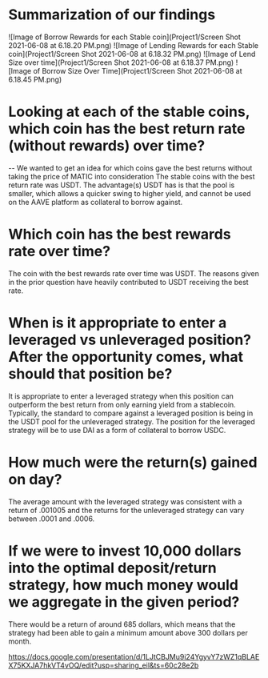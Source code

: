 # Summarization of our findings

![Image of Borrow Rewards for each Stable coin](Project1/Screen Shot 2021-06-08 at 6.18.20 PM.png)
![Image of Lending Rewards for each Stable coin](Project1/Screen Shot 2021-06-08 at 6.18.32 PM.png)
![Image of Lend Size over time](Project1/Screen Shot 2021-06-08 at 6.18.37 PM.png)
![Image of Borrow Size Over Time](Project1/Screen Shot 2021-06-08 at 6.18.45 PM.png)

# Looking at each of the stable coins, which coin has the best return rate (without rewards) over time?
-- We wanted to get an idea for which coins gave the best returns without taking the price of MATIC into consideration
The stable coins with the best return rate was USDT. The advantage(s) USDT has is that the pool is smaller, which allows a quicker swing to higher 
yield, and cannot be used on the AAVE platform as collateral to borrow against.

# Which coin has the best rewards rate over time?
The coin with the best rewards rate over time was USDT. The reasons given in the prior question have heavily contributed to USDT receiving the
best rate.

# When is it appropriate to enter a leveraged vs unleveraged position? After the opportunity comes, what should that position be?
It is appropriate to enter a leveraged strategy when this position can outperform the best return from only earning yield from a stablecoin. Typically,
the standard to compare against a leveraged position is being in the USDT pool for the unleveraged strategy. The position for the leveraged strategy will be
to use DAI as a form of collateral to borrow USDC.

# How much were the return(s) gained on day? 
The average amount with the leveraged strategy was consistent with a return of .001005 and the returns for the unleveraged strategy can vary 
between .0001 and .0006.

# If we were to invest 10,000 dollars into the optimal deposit/return strategy, how much money would we aggregate in the given period? 
There would be a return of around 685 dollars, which means that the strategy had been able to gain a minimum amount above 300 dollars per month.

https://docs.google.com/presentation/d/1LJtCBJMu9i24YgyvY7zWZ1qBLAEX75KXJA7hkVT4vOQ/edit?usp=sharing_eil&ts=60c28e2b